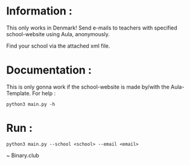 # Information : 
This only works in Denmark!
Send e-mails to teachers with specified school-website using Aula, anonymously.

Find your school via the attached xml file.

# Documentation :
This is only gonna work if the school-website is made by/with the Aula-Template.
For help :
```
python3 main.py -h
```

# Run :
```
python3 main.py --school <school> --email <email>
```

~ Binary.club
